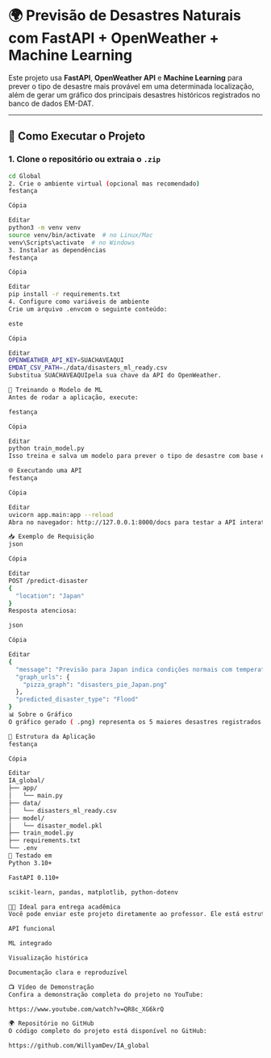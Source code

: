 # 🌍 Previsão de Desastres Naturais com FastAPI + OpenWeather + Machine Learning

Este projeto usa **FastAPI**, **OpenWeather API** e **Machine Learning** para prever o tipo de desastre mais provável em uma determinada localização, além de gerar um gráfico dos principais desastres históricos registrados no banco de dados EM-DAT.

---

## 🚀 Como Executar o Projeto

### 1. Clone o repositório ou extraia o `.zip`

```bash
cd Global
2. Crie o ambiente virtual (opcional mas recomendado)
festança

Cópia

Editar
python3 -m venv venv
source venv/bin/activate  # no Linux/Mac
venv\Scripts\activate  # no Windows
3. Instalar as dependências
festança

Cópia

Editar
pip install -r requirements.txt
4. Configure como variáveis ​​de ambiente
Crie um arquivo .envcom o seguinte conteúdo:

este

Cópia

Editar
OPENWEATHER_API_KEY=SUACHAVEAQUI
EMDAT_CSV_PATH=./data/disasters_ml_ready.csv
Substitua SUACHAVEAQUIpela sua chave da API do OpenWeather.

🧠 Treinando o Modelo de ML
Antes de rodar a aplicação, execute:

festança

Cópia

Editar
python train_model.py
Isso treina e salva um modelo para prever o tipo de desastre com base em localização, país, nome do evento e outros atributos históricos.

🌐 Executando uma API
festança

Cópia

Editar
uvicorn app.main:app --reload
Abra no navegador: http://127.0.0.1:8000/docs para testar a API interativamente.

📥 Exemplo de Requisição
json

Cópia

Editar
POST /predict-disaster
{
  "location": "Japan"
}
Resposta atenciosa:

json

Cópia

Editar
{
  "message": "Previsão para Japan indica condições normais com temperatura de 22°C e clima clear sky.",
  "graph_urls": {
    "pizza_graph": "disasters_pie_Japan.png"
  },
  "predicted_disaster_type": "Flood"
}
📊 Sobre o Gráfico
O gráfico gerado ( .png) representa os 5 maiores desastres registrados no país informado, com base em número de afetados, extraído do conjunto de dados EM-DAT.

📁 Estrutura da Aplicação
festança

Cópia

Editar
IA_global/
├── app/
│   └── main.py
├── data/
│   └── disasters_ml_ready.csv
├── model/
│   └── disaster_model.pkl
├── train_model.py
├── requirements.txt
└── .env
🧪 Testado em
Python 3.10+

FastAPI 0.110+

scikit-learn, pandas, matplotlib, python-dotenv

👨‍🏫 Ideal para entrega acadêmica
Você pode enviar este projeto diretamente ao professor. Ele está estruturado como:

API funcional

ML integrado

Visualização histórica

Documentação clara e reproduzível

📺 Vídeo de Demonstração
Confira a demonstração completa do projeto no YouTube:

https://www.youtube.com/watch?v=QR8c_XG6krQ

🌍 Repositório no GitHub
O código completo do projeto está disponível no GitHub:

https://github.com/WillyamDev/IA_global
